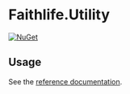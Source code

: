 # Faithlife.Utility

[![NuGet](https://img.shields.io/nuget/v/Faithlife.Utility.svg)](https://www.nuget.org/packages/Faithlife.Utility)

## Usage

See the [reference documentation](Faithlife.Utility.md).
